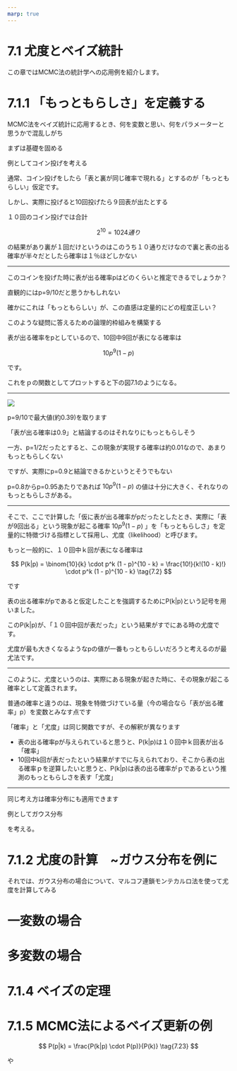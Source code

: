 ```yaml
---
marp: true
---
```

<!--
headingDivider: 1
-->

# 7.1 尤度とベイズ統計

この章ではMCMC法の統計学への応用例を紹介します。

# 7.1.1 「もっともらしさ」を定義する

MCMC法をベイズ統計に応用するとき、何を変数と思い、何をパラメーターと思うかで混乱しがち

まずは基礎を固める

例としてコイン投げを考える

通常、コイン投げをしたら「表と裏が同じ確率で現れる」とするのが「もっともらしい」仮定です。

しかし、実際に投げると10回投げたら９回表が出たとする


１０回のコイン投げでは合計

$$
2^{10} = 1024通り
$$

の結果があり裏が１回だけというのはこのうち１０通りだけなので裏と表の出る確率が半々だとしたら確率は１％ほどしかない

---

このコインを投げた時に表が出る確率pはどのくらいと推定できるでしょうか？

直観的にはp=9/10だと思うかもしれない

確かにこれは「もっともらしい」が、この直感は定量的にどの程度正しい？

このような疑問に答えるための論理的枠組みを構築する

表が出る確率をpとしているので、10回中9回が表になる確率は

$$
10p^9(1-p)
$$

です。

これをｐの関数としてプロットすると下の図7.1のようになる。

---

![](../image/図7.1.png)

p=9/10で最大値(約0.39)を取ります

「表が出る確率は0.9」と結論するのはそれなりにもっともらしそう

一方、p=1/2だったとすると、この現象が実現する確率は約0.01なので、あまりもっともらしくない

ですが、実際にp=0.9と結論できるかというとそうでもない

p=0.8からp=0.95あたりであれば $10p^9(1-p)$ の値は十分に大きく、それなりのもっともらしさがある。

---

そこで、ここで計算した「仮に表が出る確率がpだったとしたとき、実際に「表が9回出る」という現象が起こる確率 $10p^9(1-p)$ 」を「もっともらしさ」を定量的に特徴づける指標として採用し、尤度（likelihood）と呼びます。

もっと一般的に、１０回中ｋ回が表になる確率は

$$
P(k|p) = \binom{10}{k} \cdot p^k (1 - p)^{10 - k} = \frac{10!}{k!(10 - k)!} \cdot p^k (1 - p)^{10 - k} \tag{7.2}
$$

です

表の出る確率がpであると仮定したことを強調するためにP(k|p)という記号を用いました。

このP(k|p)が、「１０回中回が表だった」という結果がすでにある時の尤度です。

尤度が最も大きくなるようなpの値が一番もっともらしいだろうと考えるのが最尤法です。

---

このように、尤度というのは、実際にある現象が起きた時に、その現象が起こる確率として定義されます。

普通の確率と違うのは、現象を特徴づけている量（今の場合なら「表が出る確率」p）を変数とみなす点です

「確率」と「尤度」は同じ関数ですが、その解釈が異なります

- 表の出る確率pが与えられていると思うと、P(k|p)は１０回中ｋ回表が出る「確率」
- 10回中k回が表だったという結果がすでに与えられており、そこから表の出る確率ｐを逆算したいと思うと、P(k|p)は表の出る確率がｐであるという推測のもっともらしさを表す「尤度」

---

同じ考え方は確率分布にも適用できます

例としてガウス分布

を考える。

# 7.1.2 尤度の計算　~ガウス分布を例に

それでは、ガウス分布の場合について、マルコフ連鎖モンテカルロ法を使って尤度を計算してみる

# 一変数の場合

# 多変数の場合

# 7.1.4 ベイズの定理

# 7.1.5 MCMC法によるベイズ更新の例


$$
P(p|k) = \frac{P(k|p) \cdot P(p)}{P(k)} \tag{7.23}
$$

や

# 
